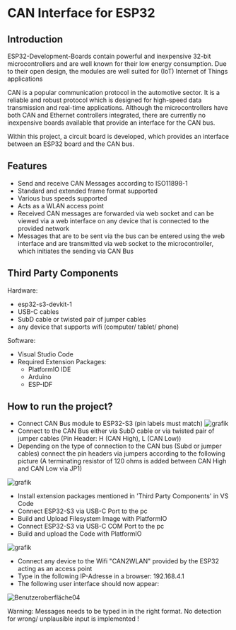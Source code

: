 # CAN Interface for ESP32

## Introduction

ESP32-Development-Boards contain powerful and inexpensive 32-bit microcontrollers and are well known for their low energy consumption. Due to their open design, the modules are well suited for (IoT) Internet of Things applications

CAN is a popular communication protocol in the automotive sector. It is a reliable and robust protocol which is designed for high-speed data transmission and real-time applications.
Although the microcontrollers have both CAN and Ethernet controllers integrated, there are currently no inexpensive boards available that provide an interface for the CAN bus.

Within this project, a circuit board is developed, which provides an interface between an ESP32 board and the CAN bus.


## Features

- Send and receive CAN Messages according to ISO11898-1
- Standard and extended frame format supported
- Various bus speeds supported
- Acts as a WLAN access point
- Received CAN messages are forwarded via web socket and can be viewed via a web interface on any device that is connected to the provided network
- Messages that are to be sent via the bus can be entered using the web interface and are transmitted via web socket to the microcontroller, which initiates the sending via CAN Bus

## Third Party Components
Hardware:
- esp32-s3-devkit-1
- USB-C cables
- SubD cable or twisted pair of jumper cables
- any device that supports wifi (computer/ tablet/ phone)

Software:
- Visual Studio Code
- Required Extension Packages:
  - PlatformIO IDE
  - Arduino
  - ESP-IDF
  
## How to run the project?
- Connect CAN Bus module to ESP32-S3 (pin labels must match)
![grafik](https://github.com/AnRo301/CAN_Interface/assets/150276417/86362c21-a6dc-4350-b065-2b70edaa49b3)
- Connect to the CAN Bus either via SubD cable or via twisted pair of jumper cables (Pin Header: H (CAN High), L (CAN Low))
- Depending on the type of connection to the CAN bus (Subd or jumper cables) connect the pin headers via jumpers according to the following picture
  (A terminating resistor of 120 ohms is added between CAN High and CAN Low via JP1)
  
![grafik](https://github.com/AnRo301/CAN_Interface/assets/150276417/f7500303-a46a-465a-b11c-933e14cc1207)
- Install extension packages mentioned in 'Third Party Components' in VS Code
- Connect ESP32-S3 via USB-C Port to the pc
- Build and Upload Filesystem Image with PlatformIO
- Connect ESP32-S3 via USB-C COM Port to the pc
- Build and upload the Code with PlatformIO
  
![grafik](https://github.com/AnRo301/CAN_Interface/assets/150276417/e19d3fc5-d2b9-4a7d-94d6-edb0c335d542)

- Connect any device to the Wifi "CAN2WLAN" provided by the ESP32 acting as an access point
- Type in the following IP-Adresse in a browser: 192.168.4.1
- The following user interface should now appear:
  
![Benutzeroberfläche04](https://github.com/AnRo301/CAN_Interface/assets/150276417/685017a7-eac6-4eed-99bb-d03fd8f2448e)

 
Warning: Messages needs to be typed in in the right format. No detection for wrong/ unplausible input is implemented !





